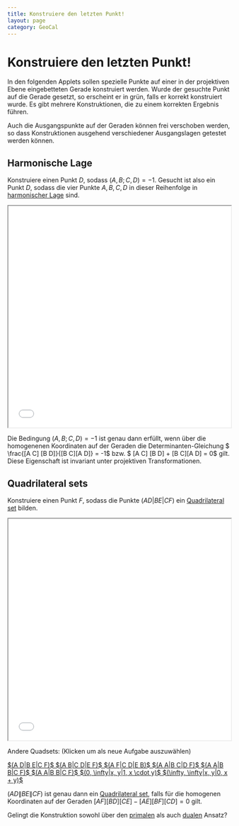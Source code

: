 ```yaml
---
title: Konstruiere den letzten Punkt!
layout: page
category: GeoCal
---
```


# Konstruiere den letzten Punkt!
In den folgenden Applets sollen spezielle Punkte auf einer in der projektiven Ebene eingebetteten Gerade konstruiert werden. Wurde der gesuchte Punkt auf die Gerade gesetzt, so erscheint er in grün, falls er korrekt konstruiert wurde. Es gibt mehrere Konstruktionen, die zu einem korrekten Ergebnis führen.

Auch die Ausgangspunkte auf der Geraden können frei verschoben werden, so dass Konstruktionen ausgehend verschiedener Ausgangslagen getestet werden können.


## Harmonische Lage

Konstruiere einen Punkt $D$, sodass $(A, B; C, D) = -1$. Gesucht ist also ein Punkt $D$, sodass die vier Punkte $A, B, C, D$ in dieser Reihenfolge in [harmonischer Lage](4-4.html) sind.

<iframe src="editor/harmonic.html" style="width: 100%; height: 500px;"></iframe>

Die Bedingung $(A, B; C, D) = -1$ ist genau dann erfüllt, wenn über die homogenenen Koordinaten auf der Geraden die Determinanten-Gleichung $ \frac{[A C] [B D]}{[B C][A D]} = -1$ bzw. $ [A C] [B D] + [B C][A D] = 0$  gilt. Diese Eigenschaft ist invariant unter projektiven Transformationen.


## Quadrilateral sets


Konstruiere einen Punkt $F$, sodass die Punkte <span id="qsformula">$(A D|B E|C F)$</span> ein [Quadrilateral set](13-1.html) bilden.


<iframe id="qiframe" src="editor/quadset.html?qs=ADBECF" style="width: 100%; height: 500px;"></iframe>


Andere Quadsets: (Klicken um als neue Aufgabe auszuwählen)

<div id="options">
<a data-qs="ADBECF" href="#quadrilateral-sets">
$(A D|B E|C F)$
</a>
<a data-qs="ABCDEF" href="#quadrilateral-sets">
$(A B|C D|E F)$
</a>
<a data-qs="AFCDEB" href="#quadrilateral-sets">
$(A F|C D|E B)$
</a>
<a data-qs="AABCDF" href="#quadrilateral-sets">
$(A A|B C|D F)$
</a>
<a data-qs="AABBCF" href="#quadrilateral-sets">
$(A A|B B|C F)$
</a>
<a data-qs="AABBCF" href="#quadrilateral-sets">
$(A A|B B|C F)$
</a>
<a data-qs="ADBECF&scala=true" href="#quadrilateral-sets">
$(0, \infty|x, y|1, x \cdot y)$
</a>
<a data-qs="DDBEAF&scala=true" href="#quadrilateral-sets">
$(\infty, \infty|x, y|0, x + y)$
</a>
</div>
<script>
  document.querySelectorAll("#options > a").forEach(a=>{
    a.onclick = () => {
      document.querySelector("#qiframe").src=`editor/quadset.html?qs=${a.dataset.qs}`;
      console.log(a.innerHTML);
      console.log(a);
      document.querySelector("#qsformula").innerHTML = a.innerHTML;
    };
  });
</script>

$(A D\|B E\|C F)$ ist genau dann ein [Quadrilateral set](13-1.html), falls für die homogenen Koordinaten auf der Geraden $[A F] [B D] [C E] - [A E] [B F] [C D] = 0$ gilt.



Gelingt die Konstruktion sowohl über den [primalen](13-1.html#primale-konstruktion) als auch [dualen](13-2.html#duale-konstruktion) Ansatz?
